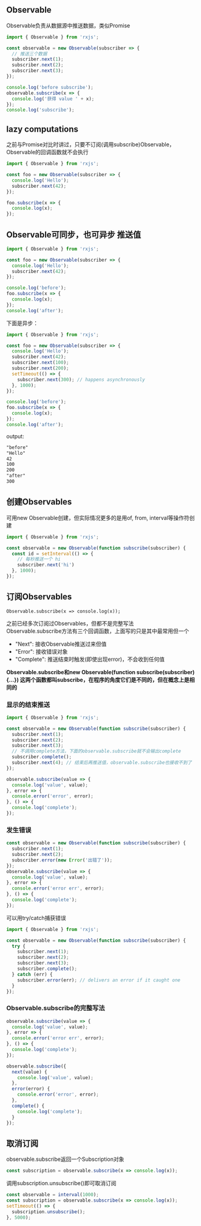 ## Observable
Observable负责从数据源中推送数据，类似Promise

```typescript
import { Observable } from 'rxjs';

const observable = new Observable(subscriber => {
  // 推送三个数据
  subscriber.next(1);
  subscriber.next(2);
  subscriber.next(3);
});

console.log('before subscribe');
observable.subscribe(x => {
  console.log('获得 value ' + x);
});
console.log('subscribe');
```

## lazy computations
之前与Promise对比时讲过，只要不订阅(调用subscribe)Observable，Observable的回调函数就不会执行

```typescript
import { Observable } from 'rxjs';

const foo = new Observable(subscriber => {
  console.log('Hello');
  subscriber.next(42);
});

foo.subscribe(x => {
  console.log(x);
});
```

## Observable可同步，也可异步 推送值
```typescript
import { Observable } from 'rxjs';

const foo = new Observable(subscriber => {
  console.log('Hello');
  subscriber.next(42);
});

console.log('before');
foo.subscribe(x => {
  console.log(x);
});
console.log('after');
```

下面是异步：
```typescript
import { Observable } from 'rxjs';

const foo = new Observable(subscriber => {
  console.log('Hello');
  subscriber.next(42);
  subscriber.next(100);
  subscriber.next(200);
  setTimeout(() => {
    subscriber.next(300); // happens asynchronously
  }, 1000);
});

console.log('before');
foo.subscribe(x => {
  console.log(x);
});
console.log('after');
```
output:
```txt
"before"
"Hello"
42
100
200
"after"
300
```


## 创建Observables
可用new Observable创建，但实际情况更多的是用of, from, interval等操作符创建

```typescript
import { Observable } from 'rxjs';

const observable = new Observable(function subscribe(subscriber) {
  const id = setInterval(() => {
    // 每秒推送一个 hi
    subscriber.next('hi')
  }, 1000);
});
```

## 订阅Observables
```text
Observable.subscribe(x => console.log(x));
```
之前已经多次订阅过Observables，但都不是完整写法
<br>
Observable.subscribe方法有三个回调函数，上面写的只是其中最常用但一个
- "Next": 接收Observable推送过来但值
- "Error": 接收错误对象
- "Complete": 推送结束时触发(即使出现error)，不会收到任何值


**Observable.subscribe和new Observable(function subscribe(subscriber) {...})
这两个函数都叫subscribe，在程序的角度它们是不同的，但在概念上是相同的**


### 显示的结束推送
```typescript
import { Observable } from 'rxjs';

const observable = new Observable(function subscribe(subscriber) {
  subscriber.next(1);
  subscriber.next(2);
  subscriber.next(3);
  // 不调用complete方法，下面的observable.subscribe就不会输出complete
  subscriber.complete();
  subscriber.next(4); // 结束后再推送值，observable.subscribe也接收不到了
});

observable.subscribe(value => {
  console.log('value', value);
}, error => {
  console.error('error', error);
}, () => {
  console.log('complete');
});
```

### 发生错误
```typescript
const observable = new Observable(function subscribe(subscriber) {
  subscriber.next(1);
  subscriber.next(2);
  subscriber.error(new Error('出错了'));
});
observable.subscribe(value => {
  console.log('value', value);
}, error => {
  console.error('error err', error);
}, () => {
  console.log('complete');
});
```

可以用try/catch捕获错误
```typescript
import { Observable } from 'rxjs';

const observable = new Observable(function subscribe(subscriber) {
  try {
    subscriber.next(1);
    subscriber.next(2);
    subscriber.next(3);
    subscriber.complete();
  } catch (err) {
    subscriber.error(err); // delivers an error if it caught one
  }
});
```

### Observable.subscribe的完整写法
```typescript
observable.subscribe(value => {
  console.log('value', value);
}, error => {
  console.error('error err', error);
}, () => {
  console.log('complete');
});
```

```typescript
observable.subscribe({
  next(value) {
    console.log('value', value);
  },
  error(error) {
    console.error('error', error);
  },
  complete() {
    console.log('complete');
  }
});
```

## 取消订阅
observable.subscribe返回一个Subscription对象
```typescript
const subscription = observable.subscribe(x => console.log(x));
```
调用subscription.unsubscribe()即可取消订阅
```typescript
const observable = interval(1000);
const subscription = observable.subscribe(x => console.log(x));
setTimeout(() => {
  subscription.unsubscribe();
}, 5000);
```
